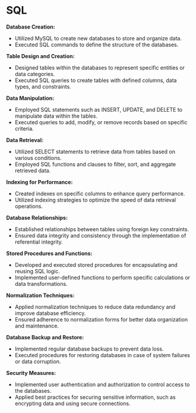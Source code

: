 # SQL

**Database Creation:**
   - Utilized MySQL to create new databases to store and organize data.
   - Executed SQL commands to define the structure of the databases.

**Table Design and Creation:**
   - Designed tables within the databases to represent specific entities or data categories.
   - Executed SQL queries to create tables with defined columns, data types, and constraints.

**Data Manipulation:**
   - Employed SQL statements such as INSERT, UPDATE, and DELETE to manipulate data within the tables.
   - Executed queries to add, modify, or remove records based on specific criteria.

**Data Retrieval:**
   - Utilized SELECT statements to retrieve data from tables based on various conditions.
   - Employed SQL functions and clauses to filter, sort, and aggregate retrieved data.

**Indexing for Performance:**
   - Created indexes on specific columns to enhance query performance.
   - Utilized indexing strategies to optimize the speed of data retrieval operations.

**Database Relationships:**
   - Established relationships between tables using foreign key constraints.
   - Ensured data integrity and consistency through the implementation of referential integrity.

**Stored Procedures and Functions:**
   - Developed and executed stored procedures for encapsulating and reusing SQL logic.
   - Implemented user-defined functions to perform specific calculations or data transformations.

**Normalization Techniques:**
   - Applied normalization techniques to reduce data redundancy and improve database efficiency.
   - Ensured adherence to normalization forms for better data organization and maintenance.

**Database Backup and Restore:**
   - Implemented regular database backups to prevent data loss.
   - Executed procedures for restoring databases in case of system failures or data corruption.

**Security Measures:**
   - Implemented user authentication and authorization to control access to the databases.
   - Applied best practices for securing sensitive information, such as encrypting data and using secure connections.
